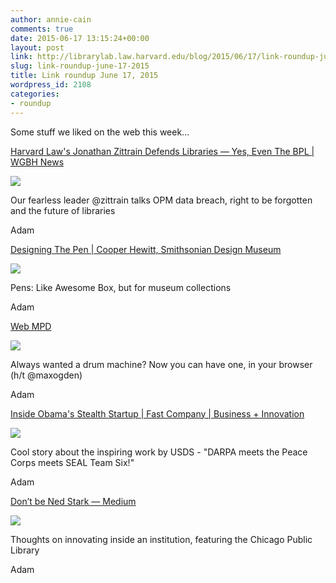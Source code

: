 ```yaml
---
author: annie-cain
comments: true
date: 2015-06-17 13:15:24+00:00
layout: post
link: http://librarylab.law.harvard.edu/blog/2015/06/17/link-roundup-june-17-2015/
slug: link-roundup-june-17-2015
title: Link roundup June 17, 2015
wordpress_id: 2108
categories:
- roundup
---
```


Some stuff we liked on the web this week...

[Harvard Law's Jonathan Zittrain Defends Libraries — Yes, Even The BPL | WGBH News](http://wgbhnews.org/post/harvard-laws-jonathan-zittrain-defends-libraries-yes-even-bpl?utm_source=twitter&utm_medium=social&utm_campaign=hls-twitter-general)

[![](http://librarylab.law.harvard.edu/roundup/images/558172ebce8de.png)](http://wgbhnews.org/post/harvard-laws-jonathan-zittrain-defends-libraries-yes-even-bpl?utm_source=twitter&utm_medium=social&utm_campaign=hls-twitter-general)

Our fearless leader @zittrain talks OPM data breach, right to be forgotten and the future of libraries

Adam

[Designing The Pen | Cooper Hewitt, Smithsonian Design Museum](http://www.cooperhewitt.org/new-experience/designing-pen/)

[![](http://librarylab.law.harvard.edu/roundup/images/55816e05b67fb.png)](http://www.cooperhewitt.org/new-experience/designing-pen/)

Pens: Like Awesome Box, but for museum collections

Adam

[Web MPD](http://maxogden.github.io/web-mpd/)

[![](http://librarylab.law.harvard.edu/roundup/images/557efb863227d.png)](http://maxogden.github.io/web-mpd/)

Always wanted a drum machine? Now you can have one, in your browser (h/t @maxogden)

Adam

[Inside Obama's Stealth Startup | Fast Company | Business + Innovation](http://www.fastcompany.com/3046756/obama-and-his-geeks)

[![](http://librarylab.law.harvard.edu/roundup/images/557ef6dd5aa2e.png)](http://www.fastcompany.com/3046756/obama-and-his-geeks)

Cool story about the inspiring work by USDS - "DARPA meets the Peace Corps meets SEAL Team Six!"

Adam

[Don’t be Ned Stark — Medium](https://medium.com/@jsb/dont-be-ned-stark-7818b8761947)

[![](http://librarylab.law.harvard.edu/roundup/images/557ee581eee49.png)](https://medium.com/@jsb/dont-be-ned-stark-7818b8761947)

Thoughts on innovating inside an institution, featuring the Chicago Public Library

Adam
